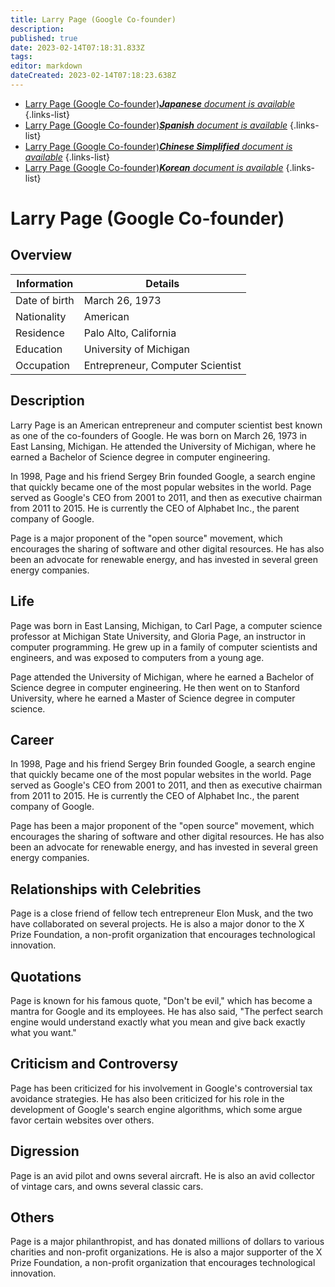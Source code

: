 ```yaml
---
title: Larry Page (Google Co-founder)
description: 
published: true
date: 2023-02-14T07:18:31.833Z
tags: 
editor: markdown
dateCreated: 2023-02-14T07:18:23.638Z
---
```


- [Larry Page (Google Co-founder)***Japanese** document is available*](/ja/Knowledge-base/Dictionary/Person/larry-page-google-co-founder)
{.links-list}
- [Larry Page (Google Co-founder)***Spanish** document is available*](/es/Knowledge-base/Dictionary/Person/larry-page-google-co-founder)
{.links-list}
- [Larry Page (Google Co-founder)***Chinese Simplified** document is available*](/zh/Knowledge-base/Dictionary/Person/larry-page-google-co-founder)
{.links-list}
- [Larry Page (Google Co-founder)***Korean** document is available*](/ko/Knowledge-base/Dictionary/Person/larry-page-google-co-founder)
{.links-list}


# Larry Page (Google Co-founder)

## Overview

| Information | Details |
| ---------- | ------- |
| Date of birth | March 26, 1973 |
| Nationality | American |
| Residence | Palo Alto, California |
| Education | University of Michigan |
| Occupation | Entrepreneur, Computer Scientist |

## Description

Larry Page is an American entrepreneur and computer scientist best known as one of the co-founders of Google. He was born on March 26, 1973 in East Lansing, Michigan. He attended the University of Michigan, where he earned a Bachelor of Science degree in computer engineering.

In 1998, Page and his friend Sergey Brin founded Google, a search engine that quickly became one of the most popular websites in the world. Page served as Google's CEO from 2001 to 2011, and then as executive chairman from 2011 to 2015. He is currently the CEO of Alphabet Inc., the parent company of Google.

Page is a major proponent of the "open source" movement, which encourages the sharing of software and other digital resources. He has also been an advocate for renewable energy, and has invested in several green energy companies.

## Life

Page was born in East Lansing, Michigan, to Carl Page, a computer science professor at Michigan State University, and Gloria Page, an instructor in computer programming. He grew up in a family of computer scientists and engineers, and was exposed to computers from a young age.

Page attended the University of Michigan, where he earned a Bachelor of Science degree in computer engineering. He then went on to Stanford University, where he earned a Master of Science degree in computer science.

## Career

In 1998, Page and his friend Sergey Brin founded Google, a search engine that quickly became one of the most popular websites in the world. Page served as Google's CEO from 2001 to 2011, and then as executive chairman from 2011 to 2015. He is currently the CEO of Alphabet Inc., the parent company of Google.

Page has been a major proponent of the "open source" movement, which encourages the sharing of software and other digital resources. He has also been an advocate for renewable energy, and has invested in several green energy companies.

## Relationships with Celebrities

Page is a close friend of fellow tech entrepreneur Elon Musk, and the two have collaborated on several projects. He is also a major donor to the X Prize Foundation, a non-profit organization that encourages technological innovation.

## Quotations

Page is known for his famous quote, "Don't be evil," which has become a mantra for Google and its employees. He has also said, "The perfect search engine would understand exactly what you mean and give back exactly what you want."

## Criticism and Controversy

Page has been criticized for his involvement in Google's controversial tax avoidance strategies. He has also been criticized for his role in the development of Google's search engine algorithms, which some argue favor certain websites over others.

## Digression

Page is an avid pilot and owns several aircraft. He is also an avid collector of vintage cars, and owns several classic cars.

## Others

Page is a major philanthropist, and has donated millions of dollars to various charities and non-profit organizations. He is also a major supporter of the X Prize Foundation, a non-profit organization that encourages technological innovation.